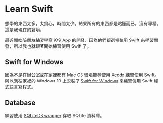 # Learn Swift

想學的東西太多，太貪心，時間太少。結果所有的東西都是略懂而已，沒有專精。這是我現在的窘境。

最近開始陪朋友練習學寫 iOS App 的開發，因為他們都選擇使用 Swift 來學習開發，所以我也就跟著開始練習使用 Swift 了。

## Swift for Windows

因為不是在辦公室或在家裡都有 Mac OS 環境能夠使用 Xcode 練習使用 Swift。所以我在家裡的 Windows 10 上安裝了 [Swift for Windows](https://swiftforwindows.github.io/) 來練習使用 Swift 程式語言寫程式。

## Database

練習使用 [SQLiteDB wrapper](https://github.com/FahimF/SQLiteDB) 存取 SQLite 資料庫。